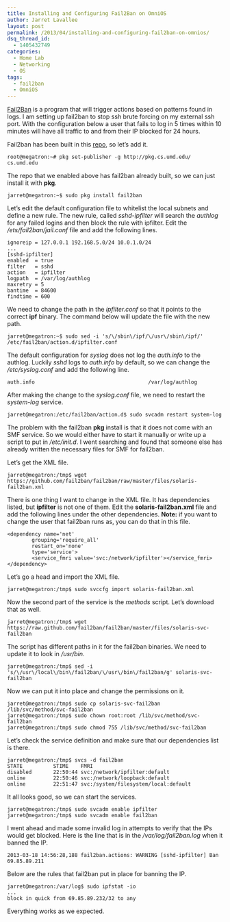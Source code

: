 ```yaml
---
title: Installing and Configuring Fail2Ban on OmniOS
author: Jarret Lavallee
layout: post
permalink: /2013/04/installing-and-configuring-fail2ban-on-omnios/
dsq_thread_id:
  - 1405432749
categories:
  - Home Lab
  - Networking
  - OS
tags:
  - fail2ban
  - OmniOS
---
```

<a href="http://www.fail2ban.org" onclick="javascript:_gaq.push(['_trackEvent','outbound-article','http://www.fail2ban.org']);">Fail2Ban</a> is a program that will trigger actions based on patterns found in logs. I am setting up fail2ban to stop ssh brute forcing on my external ssh port. With the configuration below a user that fails to log in 5 times within 10 minutes will have all traffic to and from their IP blocked for 24 hours.

Fail2ban has been built in this <a href="http://pkg.cs.umd.edu/" onclick="javascript:_gaq.push(['_trackEvent','outbound-article','http://pkg.cs.umd.edu/']);">repo</a>, so let&#8217;s add it.

    root@megatron:~# pkg set-publisher -g http://pkg.cs.umd.edu/ cs.umd.edu
    

The repo that we enabled above has fail2ban already built, so we can just install it with **pkg**.

    jarret@megatron:~$ sudo pkg install fail2ban
    

Let&#8217;s edit the default configuration file to whitelist the local subnets and define a new rule. The new rule, called *sshd-ipfilter* will search the *authlog* for any failed logins and then block the rule with ipfilter. Edit the */ets/fail2ban/jail.conf* file and add the following lines.

    ignoreip = 127.0.0.1 192.168.5.0/24 10.0.1.0/24
    ...
    [sshd-ipfilter]
    enabled  = true
    filter   = sshd
    action   = ipfilter
    logpath  = /var/log/authlog
    maxretry = 5
    bantime  = 84600
    findtime = 600
    

We need to change the path in the *ipfilter.conf* so that it points to the correct **ipf** binary. The command below will update the file with the new path.

    jarret@megatron:~$ sudo sed -i 's/\/sbin\/ipf/\/usr\/sbin\/ipf/' /etc/fail2ban/action.d/ipfilter.conf
    

The default configuration for *syslog* does not log the *auth.info* to the authlog. Luckily *sshd* logs to *auth.info* by default, so we can change the */etc/syslog.conf* and add the following line.

    auth.info                                     /var/log/authlog
    

After making the change to the *syslog.conf* file, we need to restart the *system-log* service.

    jarret@megatron:/etc/fail2ban/action.d$ sudo svcadm restart system-log
    

The problem with the fail2ban **pkg** install is that it does not come with an SMF service. So we would either have to start it manually or write up a script to put in */etc/init.d*. I went searching and found that someone else has already written the necessary files for SMF for fail2ban.

Let&#8217;s get the XML file.

    jarret@megatron:/tmp$ wget https://github.com/fail2ban/fail2ban/raw/master/files/solaris-fail2ban.xml
    

There is one thing I want to change in the XML file. It has dependencies listed, but **ipfilter** is not one of them. Edit the **solaris-fail2ban.xml** file and add the following lines under the other dependencies. **Note:** if you want to change the user that fail2ban runs as, you can do that in this file.

    <dependency name='net'
            grouping='require_all'
            restart_on='none'
            type='service'>
            <service_fmri value='svc:/network/ipfilter'></service_fmri>
    </dependency>
    

Let&#8217;s go a head and import the XML file.

    jarret@megatron:/tmp$ sudo svccfg import solaris-fail2ban.xml
    

Now the second part of the service is the *methods* script. Let&#8217;s download that as well.

    jarret@megatron:/tmp$ wget https://raw.github.com/fail2ban/fail2ban/master/files/solaris-svc-fail2ban
    

The script has different paths in it for the fail2ban binaries. We need to update it to look in */usr/bin*.

    jarret@megatron:/tmp$ sed -i 's/\/usr\/local\/bin\/fail2ban/\/usr\/bin\/fail2ban/g' solaris-svc-fail2ban
    

Now we can put it into place and change the permissions on it.

    jarret@megatron:/tmp$ sudo cp solaris-svc-fail2ban /lib/svc/method/svc-fail2ban
    jarret@megatron:/tmp$ sudo chown root:root /lib/svc/method/svc-fail2ban
    jarret@megatron:/tmp$ sudo chmod 755 /lib/svc/method/svc-fail2ban
    

Let&#8217;s check the service definition and make sure that our dependencies list is there.

    jarret@megatron:/tmp$ svcs -d fail2ban
    STATE          STIME    FMRI
    disabled       22:50:44 svc:/network/ipfilter:default
    online         22:50:46 svc:/network/loopback:default
    online         22:51:47 svc:/system/filesystem/local:default
    

It all looks good, so we can start the services.

    jarret@megatron:/tmp$ sudo svcadm enable ipfilter
    jarret@megatron:/tmp$ sudo svcadm enable fail2ban
    

I went ahead and made some invalid log in attempts to verify that the IPs would get blocked. Here is the line that is in the */var/log/fail2ban.log* when it banned the IP.

    2013-03-18 14:56:28,188 fail2ban.actions: WARNING [sshd-ipfilter] Ban 69.85.89.211
    

Below are the rules that fail2ban put in place for banning the IP.

    jarret@megatron:/var/log$ sudo ipfstat -io
    ...
    block in quick from 69.85.89.232/32 to any
    

Everything works as we expected.

<p class="wp-flattr-button">
  <a class="FlattrButton" style="display:none;" href="http://virtuallyhyper.com/2013/04/installing-and-configuring-fail2ban-on-omnios/" title=" Installing and Configuring Fail2Ban on OmniOS" rev="flattr;uid:virtuallyhyper;language:en_GB;category:text;tags:fail2ban,OmniOS,blog;button:compact;">Fail2Ban is a program that will trigger actions based on patterns found in logs. I am setting up fail2ban to stop ssh brute forcing on my external ssh port. With...</a>
</p>
